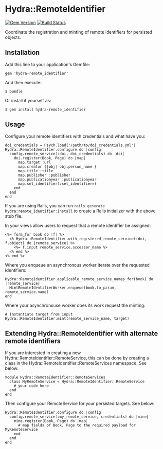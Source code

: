 # Hydra::RemoteIdentifier

[![Gem Version](https://badge.fury.io/rb/hydra-remote_identifier.png)](http://badge.fury.io/rb/hydra-remote_identifier)
[![Build Status](https://travis-ci.org/jeremyf/hydra-remote_identifier.png)](https://travis-ci.org/jeremyf/hydra-remote_identifier)


Coordinate the registration and minting of remote identifiers for persisted
objects.

## Installation

Add this line to your application's Gemfile:

    gem 'hydra-remote_identifier'

And then execute:

    $ bundle

Or install it yourself as:

    $ gem install hydra-remote_identifier

## Usage

Configure your remote identifiers with credentials and what have you:

    doi_credentials = Psych.load('/path/to/doi_credentials.yml')
    Hydra::RemoteIdentifier.configure do |config|
      config.remote_service(:doi, doi_credentials) do |doi|
        doi.register(Book, Page) do |map|
          map.target :url
          map.creator {|obj| obj.person_name }
          map.title :title
          map.publisher :publisher
          map.publicationyear :publicationyear
          map.set_identifier(:set_identifier=)
        end
      end
    end

If you are using Rails, you can run `rails generate hydra:remote_identifier:install` to
create a Rails initializer with the above stub file.

In your views allow users to request that a remote identifier be assigned:

    <%= form_for book do |f| %>
      <% Hydra::RemoteIdentifier.with_registered_remote_service(:doi, f.object) do |remote_service| %>
        <%= f.input remote_service.accessor_name %>
      <% end %>
    <% end %>

Where you enqueue an asynchronous worker iterate over the requested identifiers:

    Hydra::RemoteIdentifier.applicable_remote_service_names_for(book) do |remote_service|
      MintRemoteIdentifierWorker.enqueue(book.to_param, remote_service.name)
    end

Where your asynchronouse worker does its work request the minting:

    # Instantiate target from input
    Hydra::RemoteIdentifier.mint(remote_service_name, target)

## Extending Hydra::RemoteIdentifier with alternate remote identifiers

If you are interested in creating a new Hydra::RemoteIdentifier::RemoteService,
this can be done by creating a class in the Hydra::RemoteIdentifier::RemoteServices
namespace. See below:

    module Hydra::RemoteIdentifier::RemoteServices
      class MyRemoteService < Hydra::RemoteIdentifier::RemoteService
        # your code here
      end
    end

Then configure your RemoteService for your persisted targets. See below:

    Hydra::RemoteIdentifier.configure do |config|
      config.remote_service(:my_remote_service, credentials) do |mine|
        mine.register(Book, Page) do |map|
          # map fields of Book, Page to the required payload for MyRemoteService
        end
      end
    end